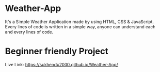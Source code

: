 # Weather-App
It's a Simple Weather Application made by using HTML, CSS &amp; JavaScript. Every lines of code is written in a simple way, anyone can understand each and every lines of code. 
# Beginner friendly Project
Live Link: https://sukhendu2000.github.io/Weather-App/
